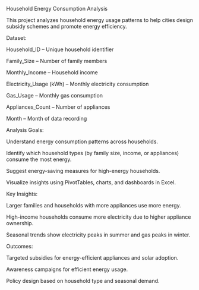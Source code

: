 Household Energy Consumption Analysis

This project analyzes household energy usage patterns to help cities design subsidy schemes and promote energy efficiency.

Dataset:

Household_ID – Unique household identifier

Family_Size – Number of family members

Monthly_Income – Household income

Electricity_Usage (kWh) – Monthly electricity consumption

Gas_Usage – Monthly gas consumption

Appliances_Count – Number of appliances

Month – Month of data recording

Analysis Goals:

Understand energy consumption patterns across households.

Identify which household types (by family size, income, or appliances) consume the most energy.

Suggest energy-saving measures for high-energy households.

Visualize insights using PivotTables, charts, and dashboards in Excel.

Key Insights:

Larger families and households with more appliances use more energy.

High-income households consume more electricity due to higher appliance ownership.

Seasonal trends show electricity peaks in summer and gas peaks in winter.

Outcomes:

Targeted subsidies for energy-efficient appliances and solar adoption.

Awareness campaigns for efficient energy usage.

Policy design based on household type and seasonal demand.
